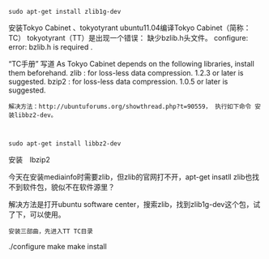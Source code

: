 
    sudo apt-get install zlib1g-dev




安装Tokyo Cabinet 、tokyotyrant
ubuntu11.04编译Tokyo Cabinet（简称：TC） tokyotyrant（TT）是出现一个错误： 缺少bzlib.h头文件。
configure: error: bzlib.h is required .


  “TC手册” 写道
As Tokyo Cabinet depends on the following libraries, install them beforehand.
zlib : for loss-less data compression. 1.2.3 or later is suggested.
bzip2 : for loss-less data compression. 1.0.5 or later is suggested.

 

    解决方法：http://ubuntuforums.org/showthread.php?t=90559， 执行如下命令 安装libbz2-dev。

 

    sudo apt-get install libbz2-dev



安装　lbzip2

今天在安装mediainfo时需要zlib，但zlib的官网打不开，apt-get insatll zlib也找不到软件包，貌似不在软件源里？

解决方法是打开ubuntu software center，搜索zlib，找到zlib1g-dev这个包，试了下，可以使用。


    安装三部曲，先进入TT TC目录
./configure
make
make install
 

 

 
